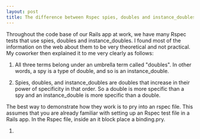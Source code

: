 ```yaml
---
layout: post
title: The difference between Rspec spies, doubles and instance_doubles
---
```


Throughout the code base of our Rails app at work, we have many Rspec tests that use spies, doubles and instance_doubles.  I found most of the information on the web about them to be very theoretical and not practical.  My coworker then explained it to me very clearly as follows:

1.  All three terms belong under an umbrella term called "doubles". In other words, a spy is a type of double, and so is an instance_double.

2.  Spies, doubles, and instance_doubles are doubles that increase in their power of specificity in that order. So a double is more specific than a spy and an instance_double is more specific than a double.

The best way to demonstrate how they work is to pry into an rspec file.  This assumes that you are already familiar with setting up an Rspec test file in a Rails app. In the Rspec file, inside an it block place a binding.pry.

1.
